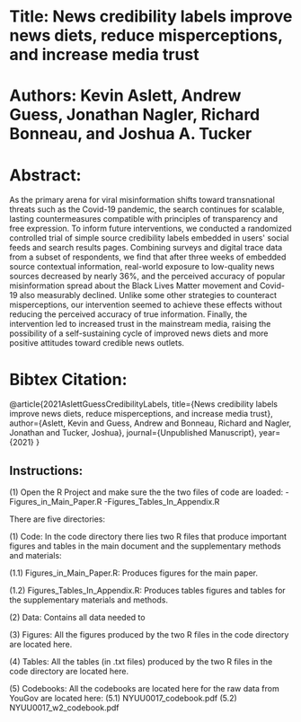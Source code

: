
# Title: News credibility labels improve news diets, reduce misperceptions, and increase media trust
# Authors: Kevin Aslett, Andrew Guess, Jonathan Nagler, Richard Bonneau, and Joshua A. Tucker

# Abstract: 
As the primary arena for viral misinformation shifts toward transnational threats such as the Covid-19 pandemic, the search continues for scalable, lasting countermeasures compatible with principles of transparency and free expression. To inform future interventions, we conducted a randomized controlled trial of simple source credibility labels embedded in users' social feeds and search results pages. Combining surveys and digital trace data from a subset of respondents, we find that after three weeks of embedded source contextual information, real-world exposure to low-quality news sources decreased by nearly 36\%, and the perceived accuracy of popular misinformation spread about the Black Lives Matter movement and Covid-19 also measurably declined. Unlike some other strategies to counteract misperceptions, our intervention seemed to achieve these effects without reducing the perceived accuracy of true information. Finally, the intervention led to increased trust in the mainstream media, raising the possibility of a self-sustaining cycle of improved news diets and more positive attitudes toward credible news outlets.

# Bibtex Citation:

@article{2021AslettGuessCredibilityLabels,
  title={News credibility labels improve news diets, reduce misperceptions, and increase media trust},
  author={Aslett, Kevin and Guess, Andrew and Bonneau, Richard and Nagler, Jonathan and Tucker, Joshua},
  journal={Unpublished Manuscript},
  year={2021}
}

## Instructions:

(1) Open the R Project and make sure the the two files of code are loaded:
-Figures_in_Main_Paper.R
-Figures_Tables_In_Appendix.R

There are five directories:

(1) Code: In the code directory there lies two R files that produce important figures and tables in the main document and the supplementary methods and materials:

(1.1) Figures_in_Main_Paper.R: Produces figures for the main paper.

(1.2) Figures_Tables_In_Appendix.R: Produces tables figures and tables for the supplementary materials and methods.

(2) Data: Contains all data needed to 

(3) Figures: All the figures produced by the two R files in the code directory are located here.

(4) Tables: All the tables (in .txt files) produced by the two R files in the code directory are located here.

(5) Codebooks: All the codebooks are located here for the raw data from YouGov are located here: 
(5.1) NYUU0017_codebook.pdf
(5.2) NYUU0017_w2_codebook.pdf
